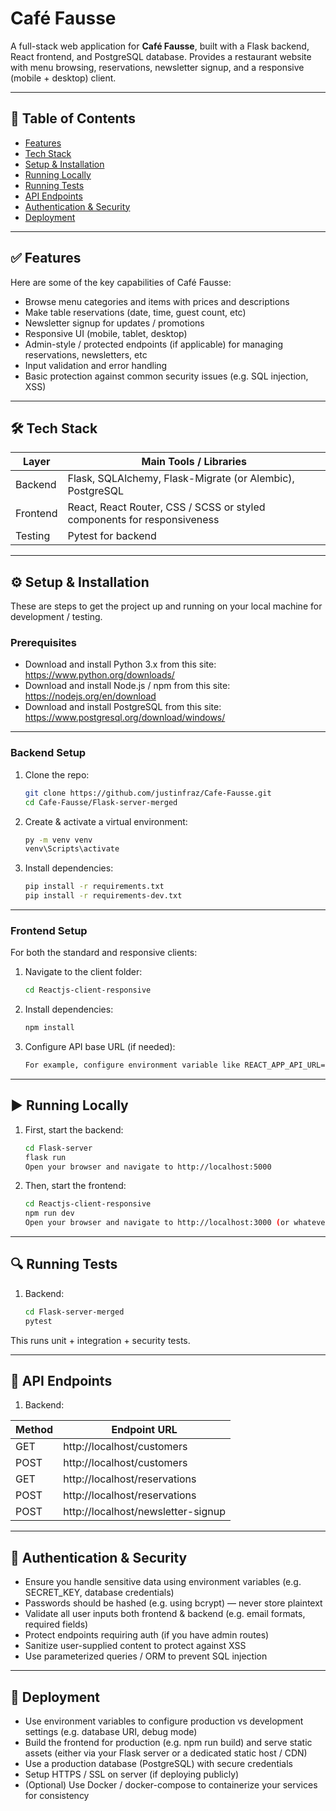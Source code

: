 # Café Fausse

A full-stack web application for **Café Fausse**, built with a Flask backend, React frontend, and PostgreSQL database. Provides a restaurant website with menu browsing, reservations, newsletter signup, and a responsive (mobile + desktop) client.

---

## 🧭 Table of Contents

- [Features](#-features)  
- [Tech Stack](#-tech-stack)  
- [Setup & Installation](#-setup--installation)  
- [Running Locally](#-running-locally)  
- [Running Tests](#-running-tests)  
- [API Endpoints](#-api-endpoints)  
- [Authentication & Security](#-authentication--security)  
- [Deployment](#-deployment)  

---

## ✅ Features

Here are some of the key capabilities of Café Fausse:

- Browse menu categories and items with prices and descriptions  
- Make table reservations (date, time, guest count, etc)  
- Newsletter signup for updates / promotions  
- Responsive UI (mobile, tablet, desktop)  
- Admin-style / protected endpoints (if applicable) for managing reservations, newsletters, etc  
- Input validation and error handling  
- Basic protection against common security issues (e.g. SQL injection, XSS)  

---

## 🛠 Tech Stack

| Layer | Main Tools / Libraries |
|---|---|
| Backend | Flask, SQLAlchemy, Flask-Migrate (or Alembic), PostgreSQL |
| Frontend | React, React Router, CSS / SCSS or styled components for responsiveness |
| Testing | Pytest for backend |

---

## ⚙️ Setup & Installation

These are steps to get the project up and running on your local machine for development / testing.

### Prerequisites

- Download and install Python 3.x from this site: https://www.python.org/downloads/
- Download and install Node.js / npm from this site: https://nodejs.org/en/download
- Download and install PostgreSQL from this site: https://www.postgresql.org/download/windows/

---

### Backend Setup

1. Clone the repo:

   ```bash
   git clone https://github.com/justinfraz/Cafe-Fausse.git
   cd Cafe-Fausse/Flask-server-merged

2. Create & activate a virtual environment:

   ```bash
   py -m venv venv
   venv\Scripts\activate

3. Install dependencies:

   ```bash
   pip install -r requirements.txt
   pip install -r requirements-dev.txt

---

### Frontend Setup

For both the standard and responsive clients:

1. Navigate to the client folder:

   ```bash
   cd Reactjs-client-responsive

2. Install dependencies:

   ```bash
   npm install

3. Configure API base URL (if needed):

   ```bash
   For example, configure environment variable like REACT_APP_API_URL=http://localhost:5000

---

## ▶️ Running Locally

1. First, start the backend:

   ```bash
   cd Flask-server
   flask run
   Open your browser and navigate to http://localhost:5000

2. Then, start the frontend:

   ```bash
   cd Reactjs-client-responsive
   npm run dev
   Open your browser and navigate to http://localhost:3000 (or whatever port React is serving on).

---

## 🔍 Running Tests

1. Backend:

   ```bash
   cd Flask-server-merged
   pytest

This runs unit + integration + security tests.

---

## 📡 API Endpoints

1. Backend:

| Method | Endpoint URL |
|---|---|
| GET | http://localhost/customers |
| POST | http://localhost/customers |
| GET | http://localhost/reservations |
| POST | http://localhost/reservations |
| POST | http://localhost/newsletter-signup |

---

## 🔐 Authentication & Security

- Ensure you handle sensitive data using environment variables (e.g. SECRET_KEY, database credentials)
- Passwords should be hashed (e.g. using bcrypt) — never store plaintext
- Validate all user inputs both frontend & backend (e.g. email formats, required fields)
- Protect endpoints requiring auth (if you have admin routes)
- Sanitize user-supplied content to protect against XSS
- Use parameterized queries / ORM to prevent SQL injection

---

## 🚀 Deployment

- Use environment variables to configure production vs development settings (e.g. database URI, debug mode)
- Build the frontend for production (e.g. npm run build) and serve static assets (either via your Flask server or a dedicated static host / CDN)
- Use a production database (PostgreSQL) with secure credentials
- Setup HTTPS / SSL on server (if deploying publicly)
- (Optional) Use Docker / docker-compose to containerize your services for consistency